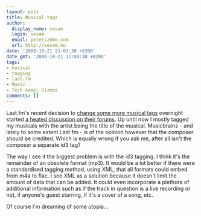 ```yaml
---
layout: post
title: Musical tags
author:
  display_name: sesam
  login: sesam
  email: petersz@me.com
  url: http://sesam.hu
date: '2008-10-21 21:03:30 +0200'
date_gmt: '2008-10-21 12:03:30 +0200'
tags:
- musical
- tagging
- last.fm
- Music
- Tech &amp; Gizmos
comments: []
---
```


Last.fm's recent decision to [change some more musical tags](http://www.last.fm/music/Spring+Awakening) overnight started [a heated discussion on their forums](http://www.last.fm/forum/21717/_/468939). Up until now I mostly tagged my musicals with the artist being the title of the musical. Musicbrainz - and lately to some extent Last.fm - is of the opinion however that the composer should be credited. Which is equally wrong if you ask me, after all isn't the composer a separate id3 tag?

The way I see it the biggest problem is with the id3 tagging. I think it's the remainder of an obsolete format (mp3). It would be a lot better if there were a standardised tagging method, using XML, that all formats could embed from m4a to flac. I see XML as a solution because it doesn't limit the amount of data that can be added. It could even incorporate a plethora of additional information such as if the track in question is a live recording or not, if anyone's guest starring, if it's a cover of a song, etc.

Of course I'm dreaming of some utopia...
